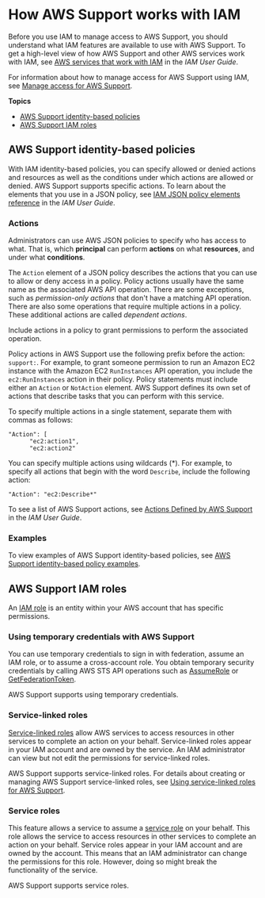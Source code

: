 # How AWS Support works with IAM<a name="security_iam_service-with-iam"></a>

Before you use IAM to manage access to AWS Support, you should understand what IAM features are available to use with AWS Support\. To get a high\-level view of how AWS Support and other AWS services work with IAM, see [AWS services that work with IAM](https://docs.aws.amazon.com/IAM/latest/UserGuide/reference_aws-services-that-work-with-iam.html) in the *IAM User Guide*\.

For information about how to manage access for AWS Support using IAM, see [ Manage access for AWS Support](https://docs.aws.amazon.com/awssupport/latest/user/accessing-support.html#iam)\.

**Topics**
+ [AWS Support identity\-based policies](#security_iam_service-with-iam-id-based-policies)
+ [AWS Support IAM roles](#security_iam_service-with-iam-roles)

## AWS Support identity\-based policies<a name="security_iam_service-with-iam-id-based-policies"></a>

With IAM identity\-based policies, you can specify allowed or denied actions and resources as well as the conditions under which actions are allowed or denied\. AWS Support supports specific actions\. To learn about the elements that you use in a JSON policy, see [IAM JSON policy elements reference](https://docs.aws.amazon.com/IAM/latest/UserGuide/reference_policies_elements.html) in the *IAM User Guide*\.

### Actions<a name="security_iam_service-with-iam-id-based-policies-actions"></a>

Administrators can use AWS JSON policies to specify who has access to what\. That is, which **principal** can perform **actions** on what **resources**, and under what **conditions**\.

The `Action` element of a JSON policy describes the actions that you can use to allow or deny access in a policy\. Policy actions usually have the same name as the associated AWS API operation\. There are some exceptions, such as *permission\-only actions* that don't have a matching API operation\. There are also some operations that require multiple actions in a policy\. These additional actions are called *dependent actions*\.

Include actions in a policy to grant permissions to perform the associated operation\.

Policy actions in AWS Support use the following prefix before the action: `support:`\. For example, to grant someone permission to run an Amazon EC2 instance with the Amazon EC2 `RunInstances` API operation, you include the `ec2:RunInstances` action in their policy\. Policy statements must include either an `Action` or `NotAction` element\. AWS Support defines its own set of actions that describe tasks that you can perform with this service\.

To specify multiple actions in a single statement, separate them with commas as follows:

```
"Action": [
      "ec2:action1",
      "ec2:action2"
```

You can specify multiple actions using wildcards \(\*\)\. For example, to specify all actions that begin with the word `Describe`, include the following action:

```
"Action": "ec2:Describe*"
```

To see a list of AWS Support actions, see [Actions Defined by AWS Support](https://docs.aws.amazon.com/IAM/latest/UserGuide/list_awssupport.html#awssupport-actions-as-permissions) in the *IAM User Guide*\.

### Examples<a name="security_iam_service-with-iam-id-based-policies-examples"></a>

To view examples of AWS Support identity\-based policies, see [AWS Support identity\-based policy examples](security_iam_id-based-policy-examples.md)\.

## AWS Support IAM roles<a name="security_iam_service-with-iam-roles"></a>

An [IAM role](https://docs.aws.amazon.com/IAM/latest/UserGuide/id_roles.html) is an entity within your AWS account that has specific permissions\.

### Using temporary credentials with AWS Support<a name="security_iam_service-with-iam-roles-tempcreds"></a>

You can use temporary credentials to sign in with federation, assume an IAM role, or to assume a cross\-account role\. You obtain temporary security credentials by calling AWS STS API operations such as [AssumeRole](https://docs.aws.amazon.com/STS/latest/APIReference/API_AssumeRole.html) or [GetFederationToken](https://docs.aws.amazon.com/STS/latest/APIReference/API_GetFederationToken.html)\. 

AWS Support supports using temporary credentials\. 

### Service\-linked roles<a name="security_iam_service-with-iam-roles-service-linked"></a>

[Service\-linked roles](https://docs.aws.amazon.com/IAM/latest/UserGuide/id_roles_terms-and-concepts.html#iam-term-service-linked-role) allow AWS services to access resources in other services to complete an action on your behalf\. Service\-linked roles appear in your IAM account and are owned by the service\. An IAM administrator can view but not edit the permissions for service\-linked roles\.

AWS Support supports service\-linked roles\. For details about creating or managing AWS Support service\-linked roles, see [Using service\-linked roles for AWS Support](using-service-linked-roles-sup.md)\.

### Service roles<a name="security_iam_service-with-iam-roles-service"></a>

This feature allows a service to assume a [service role](https://docs.aws.amazon.com/IAM/latest/UserGuide/id_roles_terms-and-concepts.html#iam-term-service-role) on your behalf\. This role allows the service to access resources in other services to complete an action on your behalf\. Service roles appear in your IAM account and are owned by the account\. This means that an IAM administrator can change the permissions for this role\. However, doing so might break the functionality of the service\.

AWS Support supports service roles\. 